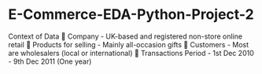 # E-Commerce-EDA-Python-Project-2
Context of Data 
 Company - UK-based and registered non-store online retail 
 Products for selling - Mainly all-occasion gifts 
 Customers - Most are wholesalers (local or international) 
 Transactions Period - 1st Dec 2010 - 9th Dec 2011 (One year) 

